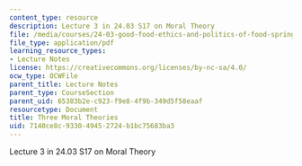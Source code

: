 ```yaml
---
content_type: resource
description: Lecture 3 in 24.03 S17 on Moral Theory
file: /media/courses/24-03-good-food-ethics-and-politics-of-food-spring-2017/7140ce8c933049452724b1bc75683ba3_MIT24_03S17_lec03.pdf
file_type: application/pdf
learning_resource_types:
- Lecture Notes
license: https://creativecommons.org/licenses/by-nc-sa/4.0/
ocw_type: OCWFile
parent_title: Lecture Notes
parent_type: CourseSection
parent_uid: 65383b2e-c923-f9e8-4f9b-349d5f58eaaf
resourcetype: Document
title: Three Moral Theories
uid: 7140ce8c-9330-4945-2724-b1bc75683ba3
---
```

Lecture 3 in 24.03 S17 on Moral Theory